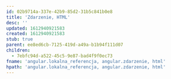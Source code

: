 ```yaml
---
id: 02b9714a-337e-42b9-85d2-31b5c841b0e8
title: 'Zdarzenie, HTML'
desc: ''
updated: 1612940921583
created: 1612940921583
stub: true
parent: ee8ed6cb-7125-419d-a49a-b1b94f111d07
children:
  - 7ebfc94d-a522-45c5-9e87-bad4f9f0ec73
fname: 'angular.lokalna_referencja, angular.zdarzenie, html'
hpath: 'angular.lokalna_referencja, angular.zdarzenie, html'
---
```




